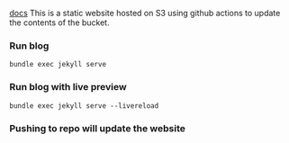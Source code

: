 [docs](https://jekyllrb.com/docs/)
This is a static website hosted on S3 using github actions to update the contents of the bucket.

### Run blog

```
bundle exec jekyll serve
```

### Run blog with live preview 

```
bundle exec jekyll serve --livereload
```

### Pushing to repo will update the website



